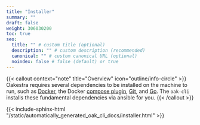 ```yaml
---
title: "Installer"
summary: ""
draft: false
weight: 306030200
toc: true
seo:
  title: "" # custom title (optional)
  description: "" # custom description (recommended)
  canonical: "" # custom canonical URL (optional)
  noindex: false # false (default) or true
---
```


{{< callout context="note" title="Overview" icon="outline/info-circle" >}}
  Oakestra requires several dependencies to be installed on the machine to run, such as [Docker](https://www.docker.com/), the Docker [compose plugin](https://docs.docker.com/compose/), [Git](https://git-scm.com/), and [Go](https://go.dev/).
  The `oak-cli` installs these fundamental dependencies via ansible for you.
{{< /callout >}}

{{< include-sphinx-html "/static/automatically_generated_oak_cli_docs/installer.html" >}}
